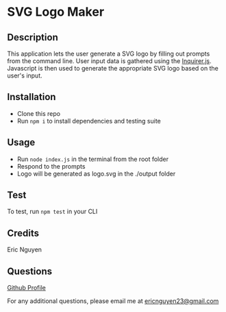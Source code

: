# SVG Logo Maker

## Description

This application lets the user generate a SVG logo by filling out prompts from the command line. User input data is gathered using the [Inquirer.js](https://www.npmjs.com/package/inquirer/v/8.2.4). Javascript is then used to generate the appropriate SVG logo based on the user's input.

## Installation

- Clone this repo
- Run `npm i` to install dependencies and testing suite

## Usage

- Run `node index.js` in the terminal from the root folder
- Respond to the prompts
- Logo will be generated as logo.svg in the ./output folder

## Test

To test, run `npm test` in your CLI

## Credits

Eric Nguyen

## Questions

[Github Profile](https://github.com/ericnguyen23)

For any additional questions, please email me at ericnguyen23@gmail.com